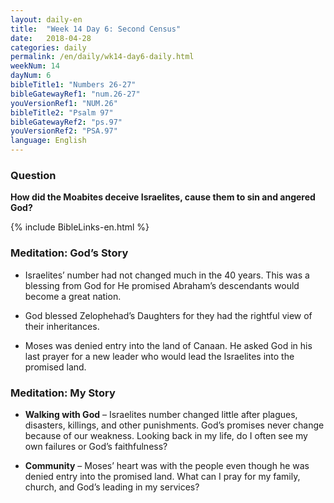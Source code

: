 ```yaml
---
layout: daily-en
title:  "Week 14 Day 6: Second Census"
date:   2018-04-28
categories: daily
permalink: /en/daily/wk14-day6-daily.html
weekNum: 14
dayNum: 6
bibleTitle1: "Numbers 26-27"
bibleGatewayRef1: "num.26-27"
youVersionRef1: "NUM.26"
bibleTitle2: "Psalm 97"
bibleGatewayRef2: "ps.97"
youVersionRef2: "PSA.97"
language: English
---
```


### Question
**How did the Moabites deceive Israelites, cause them to sin and angered God?**

{% include BibleLinks-en.html %}

### Meditation: God’s Story
+ Israelites’ number had not changed much in the 40 years. This was a blessing from God for He promised Abraham’s descendants would become a great nation.

+ God blessed Zelophehad’s Daughters for they had the rightful view of their inheritances.

+ Moses was denied entry into the land of Canaan. He asked God in his last prayer for a new leader who would lead the Israelites into the promised land.

### Meditation: My Story
+ **Walking with God** – Israelites number changed little after plagues, disasters, killings, and other punishments. God’s promises never change because of our weakness. Looking back in my life, do I often see my own failures or God’s faithfulness?

+ **Community** – Moses’ heart was with the people even though he was denied entry into the promised land. What can I pray for my family, church, and God’s leading in my services?
